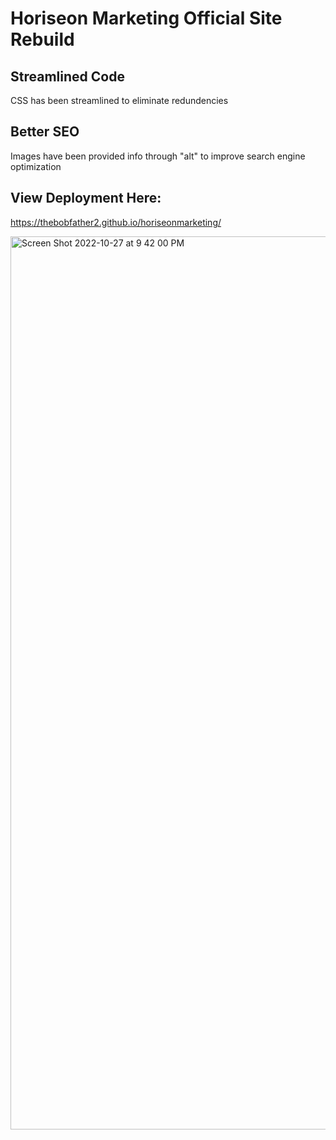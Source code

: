 # Horiseon Marketing Official Site Rebuild

## Streamlined Code
CSS has been streamlined to eliminate redundencies

## Better SEO
Images have been provided info through "alt" to improve search engine optimization

## View Deployment Here:
https://thebobfather2.github.io/horiseonmarketing/

<img width="1429" alt="Screen Shot 2022-10-27 at 9 42 00 PM" src="https://user-images.githubusercontent.com/107475188/198445578-2ae5d300-4de3-4f09-80c2-ecfd59dbacef.png">

